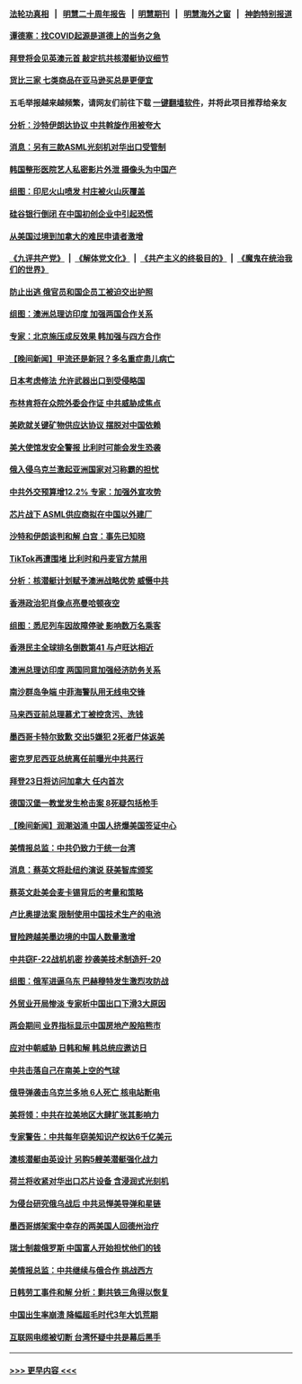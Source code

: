 #### [法轮功真相](https://github.com/gfw-breaker/truth/blob/master/README.md?t=0) &nbsp;&nbsp;|&nbsp;&nbsp; [明慧二十周年报告](https://github.com/gfw-breaker/mh-reports/blob/master/README.md?t=0) &nbsp;&nbsp;|&nbsp;&nbsp;[明慧期刊](https://github.com/gfw-breaker/mh-qikan) &nbsp;&nbsp;|&nbsp;&nbsp; [明慧海外之窗](https://github.com/gfw-breaker/mh-news/blob/master/README.md?t=0) &nbsp;&nbsp;|&nbsp;&nbsp; [神韵特别报道](https://github.com/gfw-breaker/mh-news/blob/master/shenyun.md?t=0)
#### [谭德塞：找COVID起源是道德上的当务之急](../pages/nsc418/n13948636.md?t=03130043) 
#### [拜登将会见英澳元首 敲定抗共核潜艇协议细节](../pages/nsc418/n13948532.md?t=03130043) 
#### [货比三家 七类商品在亚马逊买总是更便宜](../pages/nsc418/n13947785.md?t=03130043) 
#### 五毛举报越来越频繁，请网友们前往下载 [一键翻墙软件](https://github.com/gfw-breaker/ssr-accounts)，并将此项目推荐给亲友
#### [分析：沙特伊朗达协议 中共斡旋作用被夸大](../pages/nsc418/n13948139.md?t=03130043) 
#### [消息：另有三款ASML光刻机对华出口受管制](../pages/nsc418/n13948123.md?t=03130043) 
#### [韩国整形医院艺人私密影片外泄 摄像头为中国产](../pages/nsc418/n13948135.md?t=03130043) 
#### [组图：印尼火山喷发 村庄被火山灰覆盖](../pages/nsc418/n13948106.md?t=03130043) 
#### [硅谷银行倒闭 在中国初创企业中引起恐慌](../pages/nsc418/n13948100.md?t=03130043) 
#### [从美国过境到加拿大的难民申请者激增](../pages/nsc418/n13948083.md?t=03130043) 
#### [《九评共产党》](https://github.com/begood0513/9ping.md/blob/master/README.md) &nbsp;|&nbsp; [《解体党文化》](../../../../jtdwh.md/blob/master/README.md)  &nbsp;|&nbsp; [《共产主义的终极目的》](../../../../gczydzjmd.md/blob/master/README.md) &nbsp;|&nbsp; [《魔鬼在统治我们的世界》](../../../../mgztzwmdsj.md/blob/master/README.md) 
#### [防止出逃 俄官员和国企员工被迫交出护照](../pages/nsc418/n13948054.md?t=03130043) 
#### [组图：澳洲总理访印度 加强两国合作关系](../pages/nsc418/n13947854.md?t=03130043) 
#### [专家：北京施压成反效果 韩加强与四方合作](../pages/nsc418/n13947914.md?t=03130043) 
#### [【晚间新闻】甲流还是新冠？多名重症患儿病亡](../pages/nsc418/n13947817.md?t=03130043) 
#### [日本考虑修法 允许武器出口到受侵略国](../pages/nsc418/n13947815.md?t=03130043) 
#### [布林肯将在众院外委会作证 中共威胁成焦点](../pages/nsc418/n13947681.md?t=03130043) 
#### [美欧就关键矿物供应达协议 摆脱对中国依赖](../pages/nsc418/n13947576.md?t=03130043) 
#### [美大使馆发安全警报 比利时可能会发生恐袭](../pages/nsc418/n13947591.md?t=03130043) 
#### [俄入侵乌克兰激起亚洲国家对习称霸的担忧](../pages/nsc418/n13947585.md?t=03130043) 
#### [中共外交预算增12.2% 专家：加强外宣攻势](../pages/nsc418/n13947246.md?t=03130043) 
#### [芯片战下 ASML供应商拟在中国以外建厂](../pages/nsc418/n13947561.md?t=03130043) 
#### [沙特和伊朗谈判和解 白宫：事先已知晓](../pages/nsc418/n13947529.md?t=03130043) 
#### [TikTok再遭围堵 比利时和丹麦官方禁用](../pages/nsc418/n13947489.md?t=03130043) 
#### [分析：核潜艇计划赋予澳洲战略优势 威慑中共](../pages/nsc418/n13947450.md?t=03130043) 
#### [香港政治犯肖像点亮曼哈顿夜空](../pages/nsc418/n13947230.md?t=03130043) 
#### [组图：悉尼列车因故障停驶 影响数万名乘客](../pages/nsc418/n13947370.md?t=03130043) 
#### [香港民主全球排名倒数第41 与卢旺达相近](../pages/nsc418/n13947495.md?t=03130043) 
#### [澳洲总理访印度 两国同意加强经济防务关系](../pages/nsc418/n13947426.md?t=03130043) 
#### [南沙群岛争端 中菲海警队用无线电交锋](../pages/nsc418/n13947371.md?t=03130043) 
#### [马来西亚前总理慕尤丁被控贪污、洗钱](../pages/nsc418/n13947328.md?t=03130043) 
#### [墨西哥卡特尔致歉 交出5嫌犯 2死者尸体返美](../pages/nsc418/n13947329.md?t=03130043) 
#### [密克罗尼西亚总统离任前曝光中共恶行](../pages/nsc418/n13947276.md?t=03130043) 
#### [拜登23日将访问加拿大 任内首次](../pages/nsc418/n13947268.md?t=03130043) 
#### [德国汉堡一教堂发生枪击案 8死疑包括枪手](../pages/nsc418/n13947254.md?t=03130043) 
#### [【晚间新闻】润潮汹涌 中国人挤爆美国签证中心](../pages/nsc418/n13947215.md?t=03130043) 
#### [美情报总监：中共仍致力于统一台湾](../pages/nsc418/n13947068.md?t=03130043) 
#### [消息：蔡英文将赴纽约演说 获美智库颁奖](../pages/nsc418/n13947012.md?t=03130043) 
#### [蔡英文赴美会麦卡锡背后的考量和策略](../pages/nsc418/n13946454.md?t=03130043) 
#### [卢比奥提法案 限制使用中国技术生产的电池](../pages/nsc418/n13946854.md?t=03130043) 
#### [冒险跨越美墨边境的中国人数量激增](../pages/nsc418/n13946742.md?t=03130043) 
#### [中共窃F-22战机机密 抄袭美技术制造歼-20](../pages/nsc418/n13946586.md?t=03130043) 
#### [组图：俄军进逼乌东 巴赫穆特发生激烈攻防战](../pages/nsc418/n13946556.md?t=03130043) 
#### [外贸业开局惨淡 专家析中国出口下滑3大原因](../pages/nsc418/n13945601.md?t=03130043) 
#### [两会期间 业界指标显示中国房地产股陷熊市](../pages/nsc418/n13946741.md?t=03130043) 
#### [应对中朝威胁 日韩和解 韩总统应邀访日](../pages/nsc418/n13946468.md?t=03130043) 
#### [中共击落自己在南美上空的气球](../pages/nsc418/n13946511.md?t=03130043) 
#### [俄导弹袭击乌克兰多地 6人死亡 核电站断电](../pages/nsc418/n13946430.md?t=03130043) 
#### [美将领：中共在拉美地区大肆扩张其影响力](../pages/nsc418/n13946441.md?t=03130043) 
#### [专家警告：中共每年窃美知识产权达6千亿美元](../pages/nsc418/n13946377.md?t=03130043) 
#### [澳核潜艇由英设计 另购5艘美潜艇强化战力](../pages/nsc418/n13946112.md?t=03130043) 
#### [荷兰将收紧对华出口芯片设备 含浸润式光刻机](../pages/nsc418/n13945979.md?t=03130043) 
#### [为侵台研究俄乌战后 中共忌惮美导弹和星链](../pages/nsc418/n13945937.md?t=03130043) 
#### [墨西哥绑架案中幸存的两美国人回德州治疗](../pages/nsc418/n13945887.md?t=03130043) 
#### [瑞士制裁俄罗斯 中国富人开始担忧他们的钱](../pages/nsc418/n13945913.md?t=03130043) 
#### [美情报总监：中共继续与俄合作 挑战西方](../pages/nsc418/n13945882.md?t=03130043) 
#### [日韩劳工事件和解 分析：剿共铁三角得以恢复](../pages/nsc418/n13945880.md?t=03130043) 
#### [中国出生率崩溃 降幅超毛时代3年大饥荒期](../pages/nsc418/n13945879.md?t=03130043) 
#### [互联网电缆被切断 台湾怀疑中共是幕后黑手](../pages/nsc418/n13945836.md?t=03130043) 

----
#### [ >>> 更早内容 <<< ](../indexes/nsc418-earlier.md)
